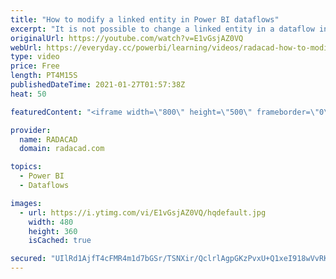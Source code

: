 ```yaml
---
title: "How to modify a linked entity in Power BI dataflows"
excerpt: "It is not possible to change a linked entity in a dataflow in Power BI. Linked entities has to be modified only in the dataflow in which they are created. However, sometimes, you need to do a small modification to the linked entity in a chained dataflow. There is a very simple trick, In this article"
originalUrl: https://youtube.com/watch?v=E1vGsjAZ0VQ
webUrl: https://everyday.cc/powerbi/learning/videos/radacad-how-to-modify-a-linked-entity-in-power-bi-dataflows/
type: video
price: Free
length: PT4M15S
publishedDateTime: 2021-01-27T01:57:38Z
heat: 50

featuredContent: "<iframe width=\"800\" height=\"500\" frameborder=\"0\" src=\"https://www.youtube.com/embed/E1vGsjAZ0VQ\" allow=\"accelerometer; autoplay; encrypted-media; gyroscope; picture-in-picture\" allowfullscreen></iframe>"

provider:
  name: RADACAD
  domain: radacad.com

topics:
  - Power BI
  - Dataflows

images:
  - url: https://i.ytimg.com/vi/E1vGsjAZ0VQ/hqdefault.jpg
    width: 480
    height: 360
    isCached: true

secured: "UIlRd1AjfT4cFMR4m1d7bGSr/TSNXir/QclrlAgpGKzPvxU+Q1xeI918wVvRK3P/V44rEHMQho6TPON27oUTaIECXOTSiPL6TVHsCQdEsFbHzWdPs7TH14kLKCw0TChFWKopGzxAtHJ/khwo4Y/CrG+kWUuN5Pno7KM7tYDZ/dSS7XUtI99QHL8SmoK1J93Y1s9kooi542dsxQoghma9ab+ur25aPWvnTp8fC3mNiJGzF1ai/hYVXqR+aEYdJjiJ1+7ttkaQ35q+e1RgEkDyyDgh2gguGIFpMJJM+oBORXoE5M5gfoUTTCNHExlZ4jGkAaY1bH95wvwQoI49F/g2i5ilNYOlzIPQJ5qfNbyltMJjBUdqbMT8b1MExEd7GMR+YAJXE7bGGd60vJvUlz/I/NYCuVQlSXAppZY3Ixa6f6E=;+ehItVhwUoDuXdObDdt84Q=="
---
```


